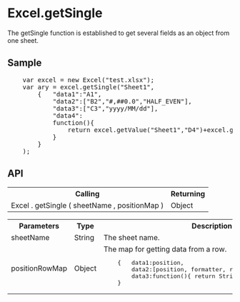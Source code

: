 <H1>Excel.getSingle</H1>

The getSingle function is established to get several fields as an object from one sheet.

<h2>Sample</h2>
<pre>
	var excel = new Excel("test.xlsx");
	var ary = excel.getSingle("Sheet1", 
		{	"data1":"A1", 
			"data2":["B2","#,##0.0","HALF_EVEN"], 
			"data3":["C3","yyyy/MM/dd"], 
			"data4":
			function(){
				return excel.getValue("Sheet1","D4")+excel.getValue("Sheet1","E5");
			}
		}
	);
</pre>

<h2>API</h2>

<table>
<tr><th>Calling</th><th>Returning</th></tr>
<tr><td>Excel . getSingle ( sheetName , positionMap )</td><td>Object</td></tr>
</table>


<table>
<tr><th>Parameters</th><th>Type</th><th>Description</th></tr>
<tr><td>sheetName</td><td>String</td><td>The sheet name.</td></tr>
<tr><td>positionRowMap</td><td>Object</td><td>
The map for getting data from a row.<br>
<pre>
	{	data1:position, 
		data2:[position, formatter, rounder], 
		data3:function(){ return String|Number|Date|Boolean;} 
	}
</pre>
</td></tr>

</table>

